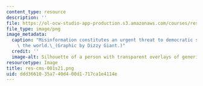 ```yaml
---
content_type: resource
description: ''
file: https://ol-ocw-studio-app-production.s3.amazonaws.com/courses/res-cms-001-media-literacy-in-the-age-of-deepfakes-spring-2021/ddd3661035a740d400d1717ca1e4114e_res-cms-001s21.png
file_type: image/png
image_metadata:
  caption: "Misinformation constitutes an urgent threat to democratic societies around\
    \ the world.\_(Graphic by Dizzy Giant.)"
  credit: ''
  image-alt: Silhouette of a person with transparent overlays of generic profile pages.
resourcetype: Image
title: res-cms-001s21.png
uid: ddd36610-35a7-40d4-00d1-717ca1e4114e
---
```

